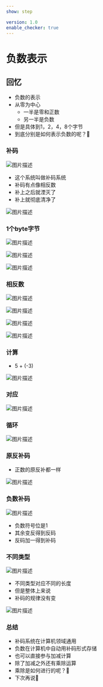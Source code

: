 ```yaml
---
show: step

version: 1.0
enable_checker: true
---
```


# 负数表示
## 回忆
- 负数的表示
- 从零为中心
	- 一半是零和正数
	- 另一半是负数
- 但是具体到1，2，4，8个字节
- 到底分别是如何表示负数的呢？🤪

### 补码

![图片描述](https://doc.shiyanlou.com/courses/uid1190679-20210819-1629382900303)

- 这个系统叫做补码系统
- 补码有点像相反数
- 补上之后就湮灭了
- 补上就彻底清净了

![图片描述](https://doc.shiyanlou.com/courses/uid1190679-20210819-1629382929415)

### 1个byte字节

![图片描述](https://doc.shiyanlou.com/courses/uid1190679-20210819-1629382996018)

![图片描述](https://doc.shiyanlou.com/courses/uid1190679-20210819-1629383003494)

![图片描述](https://doc.shiyanlou.com/courses/uid1190679-20210819-1629383011297)

### 相反数

![图片描述](https://doc.shiyanlou.com/courses/uid1190679-20210819-1629383099351)

![图片描述](https://doc.shiyanlou.com/courses/uid1190679-20210819-1629383109004)

![图片描述](https://doc.shiyanlou.com/courses/uid1190679-20210819-1629383118574)

![图片描述](https://doc.shiyanlou.com/courses/uid1190679-20210819-1629383128441)

### 计算 
- 5 + (-3)

![图片描述](https://doc.shiyanlou.com/courses/uid1190679-20210819-1629383157064)

### 对应

![图片描述](https://doc.shiyanlou.com/courses/uid1190679-20210819-1629383228638)

### 循环

![图片描述](https://doc.shiyanlou.com/courses/uid1190679-20210819-1629383253516)

### 原反补码

- 正数的原反补都一样

![图片描述](https://doc.shiyanlou.com/courses/uid1190679-20210819-1629383328950)

### 负数补码

![图片描述](https://doc.shiyanlou.com/courses/uid1190679-20210819-1629383366199)

- 负数符号位是1
- 其余变反得到反码
- 反码加一得到补码

### 不同类型
![图片描述](https://doc.shiyanlou.com/courses/uid1190679-20210819-1629383634284)

- 不同类型对应不同的长度
- 但是整体上来说 
- 补码的规律没有变

![图片描述](https://doc.shiyanlou.com/courses/uid1190679-20210819-1629383588594)



### 总结 

- 补码系统在计算机领域通用
- 负数在计算机中自动用补码形式存储
- 也可以直接参与加减计算
- 除了加减之外还有乘除运算
- 乘除是如何进行的呢？🤪
- 下次再说👋